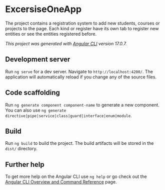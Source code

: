 # ExcersiseOneApp
The project contains a registration system to add new students, courses or projects to the page. Each kind or register have its own tab to register new entities or see the entities registered before.

*This project was generated with [Angular CLI](https://github.com/angular/angular-cli) version 17.0.7.*

## Development server

Run `ng serve` for a dev server. Navigate to `http://localhost:4200/`. The application will automatically reload if you change any of the source files.

## Code scaffolding

Run `ng generate component component-name` to generate a new component. You can also use `ng generate directive|pipe|service|class|guard|interface|enum|module`.

## Build

Run `ng build` to build the project. The build artifacts will be stored in the `dist/` directory.


## Further help

To get more help on the Angular CLI use `ng help` or go check out the [Angular CLI Overview and Command Reference](https://angular.io/cli) page.
